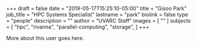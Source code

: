 +++
draft = false
date = "2019-05-17T15:25:10-05:00"
title = "Gisoo Park"
job_title = "HPC Systems Specialist"
lastname = "park"
biolink = false
type = "people"
description = ""
author = "UVARC Staff"
images = [
  ""
]
subjects = [
  "hpc",
  "rivanna",
  "parallel-computing",
  "storage",
]
+++

More about this user goes here.

